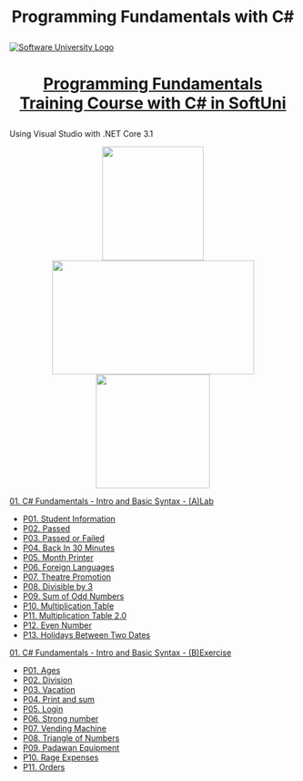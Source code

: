# <p align="center"> Programming Fundamentals with C# <p>

<a href="https://softuni.bg/trainings/courses" rel="Courses"><img src="https://softuni.bg/content/images/svg-logos/software-university-logo.svg?sanitize=true" alt="Software University Logo"></a>
# <p align="center"> <a href="https://softuni.bg/trainings/4094/programming-fundamentals-with-csharp-may-2023"> Programming Fundamentals Training Course with C# in SoftUni </a><p>

Using Visual Studio with .NET Core 3.1 

<p align="center"> <img src="https://seeklogo.com/images/C/c-sharp-c-logo-02F17714BA-seeklogo.com.png" width="178" height="200"> <img src="https://1000logos.net/wp-content/uploads/2023/04/Visual-Studio-logo.png" width="355" height="200"> <img src="https://upload.wikimedia.org/wikipedia/commons/e/ee/.NET_Core_Logo.svg" width="200" height="200"> <p>

<a href="https://github.com/Peshote/Programming-Fundamentals-with-CSharp/tree/main/01.%20Fundamentals-Intro-and-Basic-Syntax-(A)Lab"> 01. C# Fundamentals - Intro and Basic Syntax - (A)Lab </a>
   * <a href="https://github.com/Peshote/Programming-Fundamentals-with-CSharp/blob/main/01.%20Fundamentals-Intro-and-Basic-Syntax-(A)Lab/P01.%20Student%20Information/Program.cs"> P01. Student Information </a>
   * <a href="https://github.com/Peshote/Programming-Fundamentals-with-CSharp/blob/main/01.%20Fundamentals-Intro-and-Basic-Syntax-(A)Lab/P02.%20Passed/Program.cs"> P02. Passed </a>
   * <a href="https://github.com/Peshote/Programming-Fundamentals-with-CSharp/blob/main/01.%20Fundamentals-Intro-and-Basic-Syntax-(A)Lab/P03.%20Passed%20or%20Failed/Program.cs"> P03. Passed or Failed </a>
   * <a href="https://github.com/Peshote/Programming-Fundamentals-with-CSharp/blob/main/01.%20Fundamentals-Intro-and-Basic-Syntax-(A)Lab/P04.%20Back%20In%2030%20Minutes/Program.cs"> P04. Back In 30 Minutes </a>
   * <a href="https://github.com/Peshote/Programming-Fundamentals-with-CSharp/blob/main/01.%20Fundamentals-Intro-and-Basic-Syntax-(A)Lab/P05.%20Month%20Printer/Program.cs"> P05. Month Printer </a>
   * <a href="https://github.com/Peshote/Programming-Fundamentals-with-CSharp/blob/main/01.%20Fundamentals-Intro-and-Basic-Syntax-(A)Lab/P06.%20Foreign%20Languages/Program.cs"> P06. Foreign Languages </a>
   * <a href="https://github.com/Peshote/Programming-Fundamentals-with-CSharp/blob/main/01.%20Fundamentals-Intro-and-Basic-Syntax-(A)Lab/P07.%20Theatre%20Promotion/Program.cs"> P07. Theatre Promotion </a>
   * <a href="https://github.com/Peshote/Programming-Fundamentals-with-CSharp/blob/main/01.%20Fundamentals-Intro-and-Basic-Syntax-(A)Lab/P08.%20Divisible%20by%203/Program.cs"> P08. Divisible by 3 </a>
   * <a href="https://github.com/Peshote/Programming-Fundamentals-with-CSharp/blob/main/01.%20Fundamentals-Intro-and-Basic-Syntax-(A)Lab/P09.%20Sum%20of%20Odd%20Numbers/Program.cs"> P09. Sum of Odd Numbers </a>
   * <a href="https://github.com/Peshote/Programming-Fundamentals-with-CSharp/blob/main/01.%20Fundamentals-Intro-and-Basic-Syntax-(A)Lab/P10.%20Multiplication%20Table/Program.cs"> P10. Multiplication Table </a>
   * <a href="https://github.com/Peshote/Programming-Fundamentals-with-CSharp/blob/main/01.%20Fundamentals-Intro-and-Basic-Syntax-(A)Lab/P11.%20Multiplication%20Table%202.0/Program.cs"> P11. Multiplication Table 2.0 </a>
   * <a href="https://github.com/Peshote/Programming-Fundamentals-with-CSharp/blob/main/01.%20Fundamentals-Intro-and-Basic-Syntax-(A)Lab/P12.%20Even%20Number/Program.cs"> P12. Even Number </a>
   * <a href="https://github.com/Peshote/Programming-Fundamentals-with-CSharp/blob/main/01.%20Fundamentals-Intro-and-Basic-Syntax-(A)Lab/P13.%20Holidays%20Between%20Two%20Dates/Program.cs"> P13. Holidays Between Two Dates </a>

<a href="https://github.com/Peshote/Programming-Fundamentals-with-CSharp/tree/main/01.%20Fundamentals-Intro-and-Basic-Syntax-(B)Exercise"> 01. C# Fundamentals - Intro and Basic Syntax - (B)Exercise </a>
   * <a href="https://github.com/Peshote/Programming-Fundamentals-with-CSharp/blob/main/01.%20Fundamentals-Intro-and-Basic-Syntax-(B)Exercise/P01.%20Ages/Program.cs"> P01. Ages </a>
   * <a href="https://github.com/Peshote/Programming-Fundamentals-with-CSharp/blob/main/01.%20Fundamentals-Intro-and-Basic-Syntax-(B)Exercise/P02.%20Division/Program.cs"> P02. Division </a>
   * <a href="https://github.com/Peshote/Programming-Fundamentals-with-CSharp/blob/main/01.%20Fundamentals-Intro-and-Basic-Syntax-(B)Exercise/P03.%20Vacation/Program.cs"> P03. Vacation </a>
   * <a href="https://github.com/Peshote/Programming-Fundamentals-with-CSharp/blob/main/01.%20Fundamentals-Intro-and-Basic-Syntax-(B)Exercise/P04.%20Print%20and%20sum/Program.cs"> P04. Print and sum </a>
   * <a href="https://github.com/Peshote/Programming-Fundamentals-with-CSharp/blob/main/01.%20Fundamentals-Intro-and-Basic-Syntax-(B)Exercise/P05.%20Login/Program.cs"> P05. Login </a>
   * <a href="https://github.com/Peshote/Programming-Fundamentals-with-CSharp/blob/main/01.%20Fundamentals-Intro-and-Basic-Syntax-(B)Exercise/P06.%20Strong%20number/Program.cs"> P06. Strong number </a>
   * <a href="https://github.com/Peshote/Programming-Fundamentals-with-CSharp/blob/main/01.%20Fundamentals-Intro-and-Basic-Syntax-(B)Exercise/P07.%20Vending%20Machine/Program.cs"> P07. Vending Machine </a>
   * <a href="https://github.com/Peshote/Programming-Fundamentals-with-CSharp/blob/main/01.%20Fundamentals-Intro-and-Basic-Syntax-(B)Exercise/P08.%20Triangle%20of%20Numbers/Program.cs"> P08. Triangle of Numbers </a>
   * <a href="https://github.com/Peshote/Programming-Fundamentals-with-CSharp/blob/main/01.%20Fundamentals-Intro-and-Basic-Syntax-(B)Exercise/P09.%20Padawan%20Equipment/Program.cs"> P09. Padawan Equipment </a>
   * <a href="https://github.com/Peshote/Programming-Fundamentals-with-CSharp/blob/main/01.%20Fundamentals-Intro-and-Basic-Syntax-(B)Exercise/P10.%20Rage%20Expenses/Program.cs"> P10. Rage Expenses </a>
   * <a href="https://github.com/Peshote/Programming-Fundamentals-with-CSharp/blob/main/01.%20Fundamentals-Intro-and-Basic-Syntax-(B)Exercise/P11.%20Orders/Program.cs"> P11. Orders </a>  
